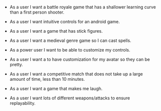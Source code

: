 * As a user I want a battle royale game that has a shallower learning curve than a first person shooter. 

* As a user I want intuitive controls for an android game. 

* As a user I want a game that has stick figures. 

* As a user I want a medieval genre game so I can cast spells. 

* As a power user I want to be able to customize my controls. 

* As a user I want a to have customization for my avatar so they can be pretty. 

* As a user I want a competitive match that does not take up a large amount of time, less than 10 minutes.

* As a user I want a game that makes me laugh. 

* As a user I want lots of different weapons/attacks to ensure replayability. 



